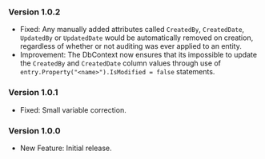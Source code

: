 ### Version 1.0.2

- Fixed: Any manually added attributes called `CreatedBy`, `CreatedDate`, `UpdatedBy` or `UpdatedDate` would be automatically removed on creation, regardless of whether or not auditing was ever applied to an entity.
- Improvement: The DbContext now ensures that its impossible to update the `CreatedBy` and `CreatedDate` column values through use of `entry.Property("<name>").IsModified = false` statements.

### Version 1.0.1

- Fixed: Small variable correction.

### Version 1.0.0

- New Feature: Initial release.
